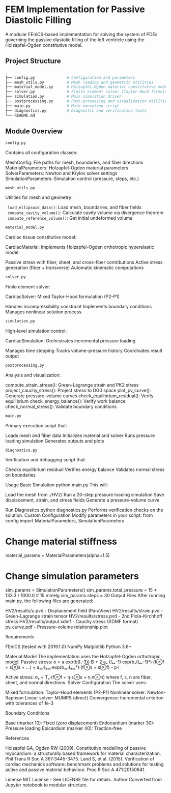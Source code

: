 # FEM Implementation for Passive Diastolic Filling
A modular FEniCS-based implementation for solving the system of PDEs governing the passive diastolic filling of the left ventricle using the Holzapfel-Ogden constitutive model.
## Project Structure

```bash
.
├── config.py              # Configuration and parameters
├── mesh_utils.py          # Mesh loading and geometric utilities
├── material_model.py      # Holzapfel-Ogden material constitutive model
├── solver.py              # Finite element solver (Taylor-Hood formulation)
├── simulation.py          # Main simulation driver
├── postprocessing.py      # Post-processing and visualization utilities
├── main.py                # Main execution script
├── diagnostics.py         # Diagnostic and verification tools
└── README.md              
```

## Module Overview
```bash 
config.py
```
Contains all configuration classes:

MeshConfig: File paths for mesh, boundaries, and fiber directions
MaterialParameters: Holzapfel-Ogden material parameters
SolverParameters: Newton and Krylov solver settings
SimulationParameters: Simulation control (pressure, steps, etc.)
```
mesh_utils.py
```
Utilities for mesh and geometry:

``` load_ellipsoid_data()```: Load mesh, boundaries, and fiber fields <br />
``` compute_cavity_volume()```: Calculate cavity volume via divergence theorem <br />
``` compute_reference_volume()```: Get initial undeformed volume
```bash
material_model.py
```
Cardiac tissue constitutive model:

CardiacMaterial: Implements Holzapfel-Ogden orthotropic hyperelastic model

Passive stress with fiber, sheet, and cross-fiber contributions
Active stress generation (fiber + transverse)
Automatic kinematic computations


```bash
solver.py
```
Finite element solver:

CardiacSolver: Mixed Taylor-Hood formulation (P2-P1)

Handles incompressibility constraint
Implements boundary conditions
Manages nonlinear solution process


```bash
simulation.py
```
High-level simulation control:

CardiacSimulation: Orchestrates incremental pressure loading

Manages time stepping
Tracks volume-pressure history
Coordinates result output


```bash
postprocessing.py
```
Analysis and visualization:

compute_strain_stress(): Green-Lagrange strain and PK2 stress
project_cauchy_stress(): Project stress to DG0 space
plot_pv_curve(): Generate pressure-volume curves
check_equilibrium_residual(): Verify equilibrium
check_energy_balance(): Verify work balance
check_normal_stress(): Validate boundary conditions


```bash
main.py
```
Primary execution script that:

Loads mesh and fiber data
Initializes material and solver
Runs pressure loading simulation
Generates outputs and plots


```bash
diagnostics.py
```
Verification and debugging script that:

Checks equilibrium residual
Verifies energy balance
Validates normal stress on boundaries

Usage
Basic Simulation
python main.py
This will:

Load the mesh from ./HV2/
Run a 20-step pressure loading simulation
Save displacement, strain, and stress fields
Generate a pressure-volume curve

Run Diagnostics
python diagnostics.py
Performs verification checks on the solution.
Custom Configuration
Modify parameters in your script:
from config import MaterialParameters, SimulationParameters

# Change material stiffness
material_params = MaterialParameters(alpha=1.5)

# Change simulation parameters
sim_params = SimulationParameters()
sim_params.total_pressure = 15 * 133.3 / 1000.0  # 15 mmHg
sim_params.steps = 30
Output Files
After running main.py, the following files are generated:

HV2/results/u.pvd - Displacement field (ParaView)
HV2/results/strain.pvd - Green-Lagrange strain tensor
HV2/results/stress.pvd - 2nd Piola-Kirchhoff stress
HV2/results/output.xdmf - Cauchy stress (XDMF format)
pv_curve.pdf - Pressure-volume relationship plot

Requirements

FEniCS (tested with 2019.1.0)
NumPy
Matplotlib
Python 3.6+

Material Model
The implementation uses the Holzapfel-Ogden orthotropic model:
Passive stress:
σ = a·exp(b(I₁-3))·B 
    + 2·aₓ·(I₄ₓ-1)·exp(bₓ(I₄ₓ-1)²)·(f⊗f + s⊗s + ...)
    + aₓₛ·I₈ₓₛ·exp(bₓₛ·I₈ₓₛ²)·(f⊗s + s⊗f)
    - p·I

Active stress:
σₐ = Tₐ·(f⊗f + η·s⊗s + η·n⊗n)
where f, s, n are fiber, sheet, and normal directions.
Solver Configuration
The solver uses:

Mixed formulation: Taylor-Hood elements (P2-P1)
Nonlinear solver: Newton-Raphson
Linear solver: MUMPS (direct)
Convergence: Incremental criterion with tolerances of 1e-3

Boundary Conditions

Base (marker 10): Fixed (zero displacement)
Endocardium (marker 30): Pressure loading
Epicardium (marker 40): Traction-free

References

Holzapfel GA, Ogden RW (2009). Constitutive modelling of passive myocardium: a structurally based framework for material characterization. Phil Trans R Soc A 367:3445-3475.
Land S, et al. (2015). Verification of cardiac mechanics software: benchmark problems and solutions for testing active and passive material behaviour. Proc R Soc A 471:20150641.

License
MIT License - See LICENSE file for details.
Author
Converted from Jupyter notebook to modular structure.